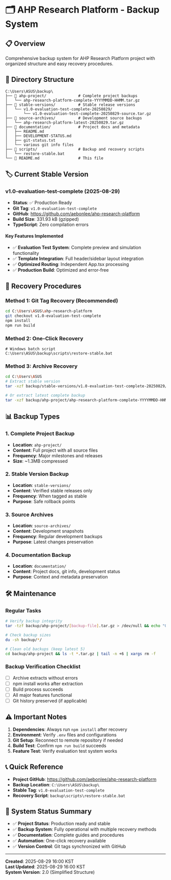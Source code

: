 # 🗂️ AHP Research Platform - Backup System

## 📋 Overview
Comprehensive backup system for AHP Research Platform project with organized structure and easy recovery procedures.

## 📁 Directory Structure

```
C:\Users\ASUS\backup\
├── 📂 ahp-project/              # Complete project backups
│   └── ahp-research-platform-complete-YYYYMMDD-HHMM.tar.gz
├── 📂 stable-versions/          # Stable release versions
│   └── v1.0-evaluation-test-complete-20250829/
│       └── v1.0-evaluation-test-complete-20250829-source.tar.gz
├── 📂 source-archives/          # Development source backups
│   └── ahp-research-platform-latest-20250829.tar.gz
├── 📂 documentation/            # Project docs and metadata
│   ├── README.md
│   ├── DEVELOPMENT-STATUS.md
│   ├── git-status.txt
│   └── various git info files
├── 📂 scripts/                  # Backup and recovery scripts
│   └── restore-stable.bat
└── 📄 README.md                 # This file
```

## 🏷️ Current Stable Version

### v1.0-evaluation-test-complete (2025-08-29)
- **Status**: ✅ Production Ready
- **Git Tag**: `v1.0-evaluation-test-complete`
- **GitHub**: https://github.com/aebonlee/ahp-research-platform
- **Build Size**: 331.93 kB (gzipped)
- **TypeScript**: Zero compilation errors

#### Key Features Implemented
- ✅ **Evaluation Test System**: Complete preview and simulation functionality
- ✅ **Template Integration**: Full header/sidebar layout integration
- ✅ **Optimized Routing**: Independent App.tsx processing
- ✅ **Production Build**: Optimized and error-free

## 🔄 Recovery Procedures

### Method 1: Git Tag Recovery (Recommended)
```bash
cd C:\Users\ASUS\ahp-research-platform
git checkout v1.0-evaluation-test-complete
npm install
npm run build
```

### Method 2: One-Click Recovery
```batch
# Windows batch script
C:\Users\ASUS\backup\scripts\restore-stable.bat
```

### Method 3: Archive Recovery
```bash
cd C:\Users\ASUS
# Extract stable version
tar -xzf backup/stable-versions/v1.0-evaluation-test-complete-20250829/v1.0-evaluation-test-complete-20250829-source.tar.gz

# Or extract latest complete backup
tar -xzf backup/ahp-project/ahp-research-platform-complete-YYYYMMDD-HHMM.tar.gz
```

## 📊 Backup Types

### 1. Complete Project Backup
- **Location**: `ahp-project/`
- **Content**: Full project with all source files
- **Frequency**: Major milestones and releases
- **Size**: ~1.3MB compressed

### 2. Stable Version Backup
- **Location**: `stable-versions/`
- **Content**: Verified stable releases only
- **Frequency**: When tagged as stable
- **Purpose**: Safe rollback points

### 3. Source Archives
- **Location**: `source-archives/`
- **Content**: Development snapshots
- **Frequency**: Regular development backups
- **Purpose**: Latest changes preservation

### 4. Documentation Backup
- **Location**: `documentation/`
- **Content**: Project docs, git info, development status
- **Purpose**: Context and metadata preservation

## 🛠️ Maintenance

### Regular Tasks
```bash
# Verify backup integrity
tar -tzf backup/ahp-project/[backup-file].tar.gz > /dev/null && echo "OK"

# Check backup sizes
du -sh backup/*/

# Clean old backups (keep latest 5)
cd backup/ahp-project && ls -t *.tar.gz | tail -n +6 | xargs rm -f
```

### Backup Verification Checklist
- [ ] Archive extracts without errors
- [ ] npm install works after extraction
- [ ] Build process succeeds
- [ ] All major features functional
- [ ] Git history preserved (if applicable)

## ⚠️ Important Notes

1. **Dependencies**: Always run `npm install` after recovery
2. **Environment**: Verify `.env` files and configurations
3. **Git Setup**: Reconnect to remote repository if needed
4. **Build Test**: Confirm `npm run build` succeeds
5. **Feature Test**: Verify evaluation test system works

## 📞 Quick Reference

- **Project GitHub**: https://github.com/aebonlee/ahp-research-platform
- **Backup Location**: `C:\Users\ASUS\backup\`
- **Stable Tag**: `v1.0-evaluation-test-complete`
- **Recovery Script**: `backup\scripts\restore-stable.bat`

## 🎯 System Status Summary

- ✅ **Project Status**: Production ready and stable
- ✅ **Backup System**: Fully operational with multiple recovery methods
- ✅ **Documentation**: Complete guides and procedures
- ✅ **Automation**: One-click recovery available
- ✅ **Version Control**: Git tags synchronized with GitHub

---
**Created**: 2025-08-29 16:00 KST  
**Last Updated**: 2025-08-29 16:00 KST  
**System Version**: 2.0 (Simplified Structure)